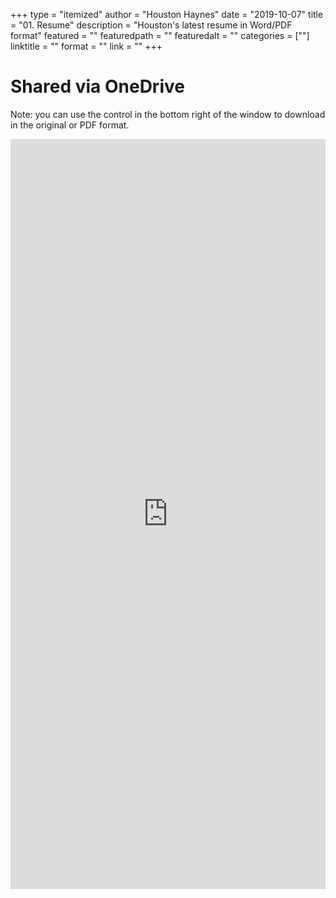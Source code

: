+++
type = "itemized"
author = "Houston Haynes"
date = "2019-10-07"
title = "01. Resume"
description = "Houston's latest resume in Word/PDF format"
featured = ""
featuredpath = ""
featuredalt = ""
categories = [""]
linktitle = ""
format = ""
link = ""
+++

# Shared via OneDrive
Note: you can use the control in the bottom right of the window to download in the original or PDF format.
<style>
  iframe {
    width: 1px;
    min-width: 100%;
  }
</style>
<iframe id="OneDrive" class="iframe" src="https://onedrive.live.com/embed?cid=C8792DC9FD06F2E0&resid=C8792DC9FD06F2E0%2145743&authkey=ALFb_yR5LiYaFoo&em=2" height="1200" width = "800" frameborder="0" scrolling="no"></iframe>
<script>
  iResize({ log: true }, '#OneDrive')
</script>
